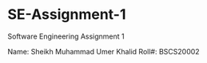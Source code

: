 # SE-Assignment-1
 Software Engineering Assignment 1

Name: Sheikh Muhammad Umer Khalid
Roll#: BSCS20002
